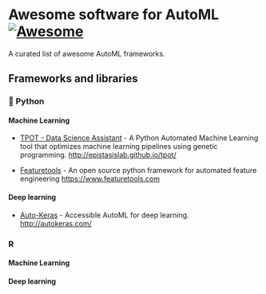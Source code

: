 # Awesome software for AutoML [![Awesome](https://cdn.rawgit.com/sindresorhus/awesome/d7305f38d29fed78fa85652e3a63e154dd8e8829/media/badge.svg)](https://github.com/sindresorhus/awesome)

A curated list of awesome AutoML frameworks.

## Frameworks and libraries

### :snake: Python

#### Machine Learning

* [TPOT - Data Science Assistant](https://github.com/EpistasisLab/tpot) - A Python Automated Machine Learning tool that optimizes machine learning pipelines using genetic programming. http://epistasislab.github.io/tpot/

* [Featuretools](https://github.com/Featuretools/featuretools) - An open source python framework for automated feature engineering https://www.featuretools.com

#### Deep learning

* [Auto-Keras](https://github.com/keras-team/autokeras) - Accessible AutoML for deep learning. http://autokeras.com/

### R

#### Machine Learning

#### Deep learning
